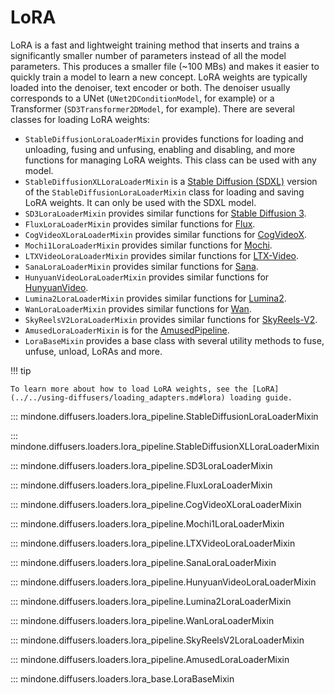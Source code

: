 <!--Copyright 2024 The HuggingFace Team. All rights reserved.

Licensed under the Apache License, Version 2.0 (the "License"); you may not use this file except in compliance with
the License. You may obtain a copy of the License at

http://www.apache.org/licenses/LICENSE-2.0

Unless required by applicable law or agreed to in writing, software distributed under the License is distributed on
an "AS IS" BASIS, WITHOUT WARRANTIES OR CONDITIONS OF ANY KIND, either express or implied. See the License for the
specific language governing permissions and limitations under the License.
-->

# LoRA

LoRA is a fast and lightweight training method that inserts and trains a significantly smaller number of parameters instead of all the model parameters. This produces a smaller file (~100 MBs) and makes it easier to quickly train a model to learn a new concept. LoRA weights are typically loaded into the denoiser, text encoder or both. The denoiser usually corresponds to a UNet (`UNet2DConditionModel`, for example) or a Transformer (`SD3Transformer2DModel`, for example). There are several classes for loading LoRA weights:

- `StableDiffusionLoraLoaderMixin` provides functions for loading and unloading, fusing and unfusing, enabling and disabling, and more functions for managing LoRA weights. This class can be used with any model.
- `StableDiffusionXLLoraLoaderMixin` is a [Stable Diffusion (SDXL)](../../api/pipelines/stable_diffusion/stable_diffusion_xl.md) version of the `StableDiffusionLoraLoaderMixin` class for loading and saving LoRA weights. It can only be used with the SDXL model.
- `SD3LoraLoaderMixin` provides similar functions for [Stable Diffusion 3](../../api/pipelines/stable_diffusion/stable_diffusion_3.md).
- `FluxLoraLoaderMixin` provides similar functions for [Flux](../../api/pipelines/flux.md).
- `CogVideoXLoraLoaderMixin` provides similar functions for [CogVideoX](../../api/pipelines/cogvideox.md).
- `Mochi1LoraLoaderMixin` provides similar functions for [Mochi](../../api/pipelines/mochi.md).
- `LTXVideoLoraLoaderMixin` provides similar functions for [LTX-Video](../../api/pipelines/ltx_video.md).
- `SanaLoraLoaderMixin` provides similar functions for [Sana](../../api/pipelines/sana.md).
- `HunyuanVideoLoraLoaderMixin` provides similar functions for [HunyuanVideo](../../api/pipelines/hunyuan_video.md).
- `Lumina2LoraLoaderMixin` provides similar functions for [Lumina2](../../api/pipelines/lumina2.md).
- `WanLoraLoaderMixin` provides similar functions for [Wan](../../api/pipelines/wan.md).
- `SkyReelsV2LoraLoaderMixin` provides similar functions for [SkyReels-V2](../../api/pipelines/skyreels_v2.md).
- `AmusedLoraLoaderMixin` is for the [AmusedPipeline](../../api/pipelines/amused.md).
- `LoraBaseMixin` provides a base class with several utility methods to fuse, unfuse, unload, LoRAs and more.

!!! tip

    To learn more about how to load LoRA weights, see the [LoRA](../../using-diffusers/loading_adapters.md#lora) loading guide.


::: mindone.diffusers.loaders.lora_pipeline.StableDiffusionLoraLoaderMixin

::: mindone.diffusers.loaders.lora_pipeline.StableDiffusionXLLoraLoaderMixin

::: mindone.diffusers.loaders.lora_pipeline.SD3LoraLoaderMixin

::: mindone.diffusers.loaders.lora_pipeline.FluxLoraLoaderMixin

::: mindone.diffusers.loaders.lora_pipeline.CogVideoXLoraLoaderMixin

::: mindone.diffusers.loaders.lora_pipeline.Mochi1LoraLoaderMixin

::: mindone.diffusers.loaders.lora_pipeline.LTXVideoLoraLoaderMixin

::: mindone.diffusers.loaders.lora_pipeline.SanaLoraLoaderMixin

::: mindone.diffusers.loaders.lora_pipeline.HunyuanVideoLoraLoaderMixin

::: mindone.diffusers.loaders.lora_pipeline.Lumina2LoraLoaderMixin

::: mindone.diffusers.loaders.lora_pipeline.WanLoraLoaderMixin

::: mindone.diffusers.loaders.lora_pipeline.SkyReelsV2LoraLoaderMixin

::: mindone.diffusers.loaders.lora_pipeline.AmusedLoraLoaderMixin

::: mindone.diffusers.loaders.lora_base.LoraBaseMixin
